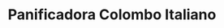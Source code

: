 ---
title: "Panificadora Colombo Italiano"
url: /bogota-d-c/panificadora-colombo-italiano/
shop: panadería
---